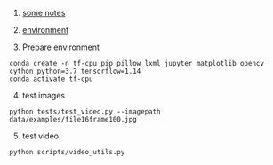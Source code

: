 1. [some notes](lecture-notes.md)
2. [environment](notes-feng.md)

3. Prepare environment 

```
conda create -n tf-cpu pip pillow lxml jupyter matplotlib opencv cython python=3.7 tensorflow=1.14
conda activate tf-cpu
```

4. test images
```
python tests/test_video.py --imagepath data/examples/file16frame100.jpg
```

5. test video
```
python scripts/video_utils.py
```
